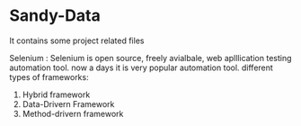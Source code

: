 # Sandy-Data
It contains some project related files

Selenium : Selenium is open source, freely avialbale, web aplllication testing automation tool. now a days it is very popular automation tool.
different types of frameworks:
1. Hybrid framework
2. Data-Drivern Framework
3. Method-drivern framework

